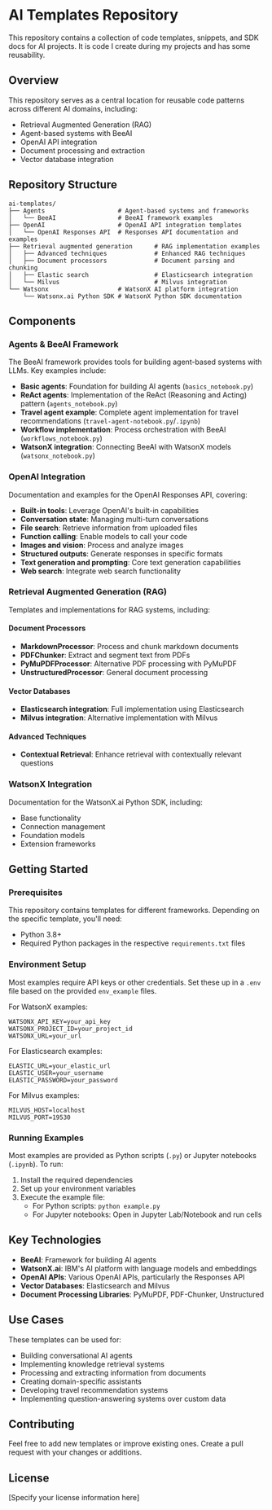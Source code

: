 # AI Templates Repository

This repository contains a collection of code templates, snippets, and SDK docs for AI projects. It is code I create during my projects and has some reusability.

## Overview

This repository serves as a central location for reusable code patterns across different AI domains, including:

- Retrieval Augmented Generation (RAG)
- Agent-based systems with BeeAI
- OpenAI API integration
- Document processing and extraction
- Vector database integration

## Repository Structure

```
ai-templates/
├── Agents                    # Agent-based systems and frameworks
│   └── BeeAI                 # BeeAI framework examples
├── OpenAI                    # OpenAI API integration templates
│   └── OpenAI Responses API  # Responses API documentation and examples
├── Retrieval augmented generation      # RAG implementation examples
│   ├── Advanced techniques             # Enhanced RAG techniques
│   ├── Document processors             # Document parsing and chunking
│   ├── Elastic search                  # Elasticsearch integration
│   └── Milvus                          # Milvus integration
└── Watsonx                   # WatsonX AI platform integration
    └── Watsonx.ai Python SDK # WatsonX Python SDK documentation
```

## Components

### Agents & BeeAI Framework

The BeeAI framework provides tools for building agent-based systems with LLMs. Key examples include:

- **Basic agents**: Foundation for building AI agents (`basics_notebook.py`)
- **ReAct agents**: Implementation of the ReAct (Reasoning and Acting) pattern (`agents_notebook.py`)
- **Travel agent example**: Complete agent implementation for travel recommendations (`travel-agent-notebook.py`/`.ipynb`)
- **Workflow implementation**: Process orchestration with BeeAI (`workflows_notebook.py`)
- **WatsonX integration**: Connecting BeeAI with WatsonX models (`watsonx_notebook.py`)

### OpenAI Integration

Documentation and examples for the OpenAI Responses API, covering:

- **Built-in tools**: Leverage OpenAI's built-in capabilities
- **Conversation state**: Managing multi-turn conversations
- **File search**: Retrieve information from uploaded files
- **Function calling**: Enable models to call your code
- **Images and vision**: Process and analyze images
- **Structured outputs**: Generate responses in specific formats
- **Text generation and prompting**: Core text generation capabilities
- **Web search**: Integrate web search functionality

### Retrieval Augmented Generation (RAG)

Templates and implementations for RAG systems, including:

#### Document Processors
- **MarkdownProcessor**: Process and chunk markdown documents
- **PDFChunker**: Extract and segment text from PDFs
- **PyMuPDFProcessor**: Alternative PDF processing with PyMuPDF
- **UnstructuredProcessor**: General document processing

#### Vector Databases
- **Elasticsearch integration**: Full implementation using Elasticsearch
- **Milvus integration**: Alternative implementation with Milvus

#### Advanced Techniques
- **Contextual Retrieval**: Enhance retrieval with contextually relevant questions

### WatsonX Integration

Documentation for the WatsonX.ai Python SDK, including:

- Base functionality
- Connection management
- Foundation models
- Extension frameworks

## Getting Started

### Prerequisites

This repository contains templates for different frameworks. Depending on the specific template, you'll need:

- Python 3.8+ 
- Required Python packages in the respective `requirements.txt` files

### Environment Setup

Most examples require API keys or other credentials. Set these up in a `.env` file based on the provided `env_example` files.

For WatsonX examples:
```
WATSONX_API_KEY=your_api_key
WATSONX_PROJECT_ID=your_project_id
WATSONX_URL=your_url
```

For Elasticsearch examples:
```
ELASTIC_URL=your_elastic_url
ELASTIC_USER=your_username
ELASTIC_PASSWORD=your_password
```

For Milvus examples:
```
MILVUS_HOST=localhost
MILVUS_PORT=19530
```

### Running Examples

Most examples are provided as Python scripts (`.py`) or Jupyter notebooks (`.ipynb`). To run:

1. Install the required dependencies
2. Set up your environment variables
3. Execute the example file:
   - For Python scripts: `python example.py`
   - For Jupyter notebooks: Open in Jupyter Lab/Notebook and run cells

## Key Technologies

- **BeeAI**: Framework for building AI agents
- **WatsonX.ai**: IBM's AI platform with language models and embeddings
- **OpenAI APIs**: Various OpenAI APIs, particularly the Responses API
- **Vector Databases**: Elasticsearch and Milvus
- **Document Processing Libraries**: PyMuPDF, PDF-Chunker, Unstructured

## Use Cases

These templates can be used for:

- Building conversational AI agents
- Implementing knowledge retrieval systems
- Processing and extracting information from documents
- Creating domain-specific assistants
- Developing travel recommendation systems
- Implementing question-answering systems over custom data

## Contributing

Feel free to add new templates or improve existing ones. Create a pull request with your changes or additions.

## License

[Specify your license information here]

